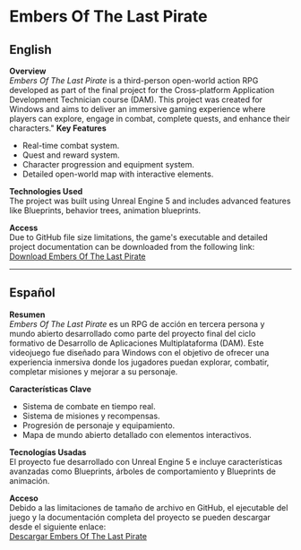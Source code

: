 # Embers Of The Last Pirate

## English  

**Overview**  
*Embers Of The Last Pirate* is a third-person open-world action RPG developed as part of the final project for the Cross-platform Application Development Technician course (DAM). This project was created for Windows and aims to deliver an immersive gaming experience where players can explore, engage in combat, complete quests, and enhance their characters."
**Key Features**  
- Real-time combat system.  
- Quest and reward system.  
- Character progression and equipment system.  
- Detailed open-world map with interactive elements.  

**Technologies Used**  
The project was built using Unreal Engine 5 and includes advanced features like Blueprints, behavior trees, animation blueprints.

**Access**  
Due to GitHub file size limitations, the game's executable and detailed project documentation can be downloaded from the following link:  
[Download Embers Of The Last Pirate](https://drive.google.com/file/d/1Zlj3hRZvyH4ZSjKkARqzU3OyQE8dp3hb/view?usp=sharing)


---

## Español  

**Resumen**  
*Embers Of The Last Pirate* es un RPG de acción en tercera persona y mundo abierto desarrollado como parte del proyecto final del ciclo formativo de Desarrollo de Aplicaciones Multiplataforma (DAM). Este videojuego fue diseñado para Windows con el objetivo de ofrecer una experiencia inmersiva donde los jugadores puedan explorar, combatir, completar misiones y mejorar a su personaje.  

**Características Clave**  
- Sistema de combate en tiempo real.  
- Sistema de misiones y recompensas.  
- Progresión de personaje y equipamiento.  
- Mapa de mundo abierto detallado con elementos interactivos.  

**Tecnologías Usadas**  
El proyecto fue desarrollado con Unreal Engine 5 e incluye características avanzadas como Blueprints, árboles de comportamiento y Blueprints de animación.

**Acceso**  
Debido a las limitaciones de tamaño de archivo en GitHub, el ejecutable del juego y la documentación completa del proyecto se pueden descargar desde el siguiente enlace:  
[Descargar Embers Of The Last Pirate](https://drive.google.com/file/d/1Zlj3hRZvyH4ZSjKkARqzU3OyQE8dp3hb/view?usp=sharing)

